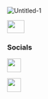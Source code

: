 ![Untitled-1](https://github.com/Stow-git1917/Stow-git1917/assets/64157787/b961da76-494a-4da8-ac9a-55912d7bff64)


<a href="mailto:dan.c.stow@gmail.com" target="_blank" rel="noreferrer"> <picture> 
<img src="https://github.com/Stow-git1917/Stow-git1917/assets/64157787/2761b65c-419c-407c-9609-1587bc1581e1" width="40" height="30" /> </picture> </a>


### Socials

<p align="left"> 
  
<a href="https://www.github.com/https://github.com/Stow-git1917" target="_blank" rel="noreferrer"> <picture> <source media="(prefers-color-scheme: light)" srcset="https://raw.githubusercontent.com/danielcranney/readme-generator/main/public/icons/socials/github-light.svg" /> <source media="(prefers-color-scheme: light)" srcset="https://raw.githubusercontent.com/danielcranney/readme-generator/main/public/icons/socials/github.svg" /> 
<img src="https://raw.githubusercontent.com/danielcranney/readme-generator/main/public/icons/socials/github.svg" width="32" height="32" /> </picture> </a>
  
<a href="https://www.linkedin.com/in/danstow/" target="_blank" rel="noreferrer"> <picture> <source media="(prefers-color-scheme: dark)" srcset="https://raw.githubusercontent.com/danielcranney/readme-generator/main/public/icons/socials/linkedin-dark.svg" /> <source media="(prefers-color-scheme: light)" srcset="https://raw.githubusercontent.com/danielcranney/readme-generator/main/public/icons/socials/linkedin.svg" /> <img src="https://raw.githubusercontent.com/danielcranney/readme-generator/main/public/icons/socials/linkedin.svg" width="32" height="32" /> </picture> </a></p>
